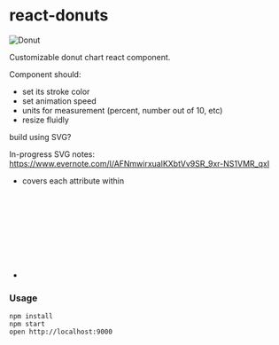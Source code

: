 # react-donuts

![Donut](http://vignette1.wikia.nocookie.net/smosh/images/b/b2/Pink_frosted_sprinkled_donut.jpg/revision/latest?cb=20120101131536)


Customizable donut chart react component.

Component should:
- set its stroke color
- set animation speed
- units for measurement (percent, number out of 10, etc)
- resize fluidly

build using SVG?

In-progress SVG notes:
https://www.evernote.com/l/AFNmwirxualKXbtVv9SR_9xr-NS1VMR_qxI
- covers each attribute within <svg> and <path>
-

### Usage

```
npm install
npm start
open http://localhost:9000
```
